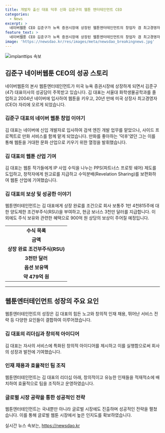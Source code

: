 ```yaml
---
title: 개발자 출신 대표 덕후 신화 김준구의 웹툰 엔터테인먼트 CEO
categories:
  - News
excerpt: >
  네이버웹툰 CEO 김준구가 뉴욕 증권시장에 상장된 웹툰엔터테인먼트의 창업자 겸 최고경영자로 주목받고 있다. 김 대표는 네이버에 신입 개발자로 입사해 웹툰을 성공적으로 키우며 미국 상장사 최고경영자로 성장하였고, 웹툰 작가들에게 수익을 공정하게 나누는 등 산업에 기여했다. 그는 뉴욕 증권시장 상장을 기점으로 상당한 금전적 보상을 받을 전망이다.
feature_text: >
  네이버웹툰 CEO 김준구가 뉴욕 증권시장에 상장된 웹툰엔터테인먼트의 창업자 겸 최고경영자로 주목받고 있다. 김 대표는 네이버에 신입 개발자로 입사해 웹툰을 성공적으로 키우며 미국 상장사 최고경영자로 성장하였고, 웹툰 작가들에게 수익을 공정하게 나누는 등 산업에 기여했다. 그는 뉴욕 증권시장 상장을 기점으로 상당한 금전적 보상을 받을 전망이다.
image: 'https://newsdao.kr/res/images/meta/newsdao_breakingnews.jpg'
---
```


<p><img src="https://newsdao.kr/res/images/meta/newsdao_breakingnews.jpg" alt="implanttips 속보" /></p>

<h2 data-ke-size="size26">김준구 네이버웹툰 CEO의 성공 스토리</h2>

<p data-ke-size="size16">네이버웹툰의 본사 웹툰엔터테인먼트가 미국 뉴욕 증권시장에 상장하게 되면서 김준구(47) 대표이사의 성공담이 주목받고 있습니다. 김 대표는 서울대 화학생물공학과를 졸업하고 2004년 네이버에 입사하여 웹툰을 키우고, 20년 만에 미국 상장사 최고경영자(CEO) 자리에 오르게 되었습니다.</p>

<h3>김준구 대표의 네이버 웹툰 창업 이야기</h3>

<p data-ke-size="size16">김 대표는 네이버에 신입 개발자로 입사하여 검색 엔진 개발 업무를 맡았으나, 사이드 프로젝트로 만화 서비스를 함께 맡게 되었습니다. 만화를 좋아하는 '덕후'였던 그는 이를 통해 웹툰을 거대한 문화 산업으로 키우기 위한 열정을 발휘했습니다.</p>

<h3>김 대표의 웹툰 산업 기여</h3>

<p data-ke-size="size16">김 대표는 웹툰 작가들에게 IP 사업 수익을 나누는 PPS(파트너스 프로핏 쉐어) 제도를 도입하고, 창작자에게 원고료를 지급하고 수익분배(Revelation Sharing)를 보편화하여 웹툰 산업에 기여했습니다.</p>

<h3>김 대표의 보상 및 성공한 이야기</h3>

<p data-ke-size="size16">웹툰엔터테인먼트는 김 대표에게 상장 완료를 조건으로 회사 보통주 1만 4천815주에 대한 양도제한 조건부주식(RSU)을 부여하고, 현금 보너스 3천만 달러를 지급합니다. 이 외에도 주식 보유와 관련한 혜택으로 900억 원 상당의 보상이 주어질 예정입니다.</p>

<table>
  <tr>
    <td style="text-align: center; height: 17px;"><b>수식 목록</b></td>
  </tr>
  <tr>
    <td style="text-align: center; height: 17px;"><b>금액</b></td>
  </tr>
  <tr>
    <td style="text-align: center; height: 17px;"><b>상장 완료 조건부주식(RSU)</b></td>
  </tr>
  <tr>
    <td style="text-align: center; height: 17px;"><b>3천만 달러</b></td>
  </tr>
  <tr>
    <td style="text-align: center; height: 17px;"><b>옵션 보유액</b></td>
  </tr>
  <tr>
    <td style="text-align: center; height: 17px;"><b>약 479억 원</b></td>
  </tr>
</table>

<hr>

<h2 data-ke-size="size26">웹툰엔터테인먼트 성장의 주요 요인</h2>

<p data-ke-size="size16">웹툰엔터테인먼트의 성장은 김 대표의 힘든 노고와 창의적 인재 채용, 뛰어난 서비스 전략 등 다양한 요인들이 결합하여 이루어졌습니다.</p>

<h3>김 대표의 리더십과 창의적 아이디어</h3>

<p data-ke-size="size16">김 대표는 자사의 서비스에 특화된 창의적 아이디어를 제시하고 이를 실행함으로써 회사의 성장과 발전에 기여했습니다.</p>

<h3>인재 채용과 효율적인 팀 조직</h3>

<p data-ke-size="size16">웹툰엔터테인먼트는 김 대표의 리더십 아래, 창의적이고 유능한 인재들을 적재적소에 배치하여 효율적으로 팀을 조직하고 운영하였습니다.</p>

<h3>글로벌 시장 공략을 통한 성공적인 전략</h3>

<p data-ke-size="size16">웹툰엔터테인먼트는 국내뿐만 아니라 글로벌 시장에도 진출하며 성공적인 전략을 펼쳤습니다. 이를 통해 글로벌 웹툰 시장에서 높은 인지도를 확보하였습니다.</p>
실시간 뉴스 속보는, <a href="https://newsdao.kr" rel="dofollow">https://newsdao.kr</a>


